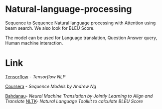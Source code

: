 # Natural-language-processing
Sequence to Sequence Natural language processing with Attention using beam search. We also look for BLEU Score.

The model can be used for Language translation, Question Answer query, Human machine interaction.

# Link
[Tensorflow](https://www.tensorflow.org/api_docs) - _Tensorflow NLP_

[Coursera](https://www.coursera.org/learn/nlp-sequence-models) - _Sequence Models by Andrew Ng_

[Bahdanau](https://arxiv.org/abs/1409.0473)- _Neural Machine Translation by Jointly Learning to Align and Translate_
[NLTK](https://www.nltk.org/)- _Natural Language Toolkit to calculate BLEU Score_
